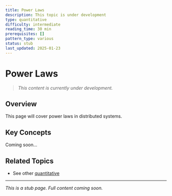```yaml
---
title: Power Laws
description: This topic is under development
type: quantitative
difficulty: intermediate
reading_time: 30 min
prerequisites: []
pattern_type: various
status: stub
last_updated: 2025-01-23
---
```



# Power Laws

> *This content is currently under development.*

## Overview

This page will cover power laws in distributed systems.

## Key Concepts

Coming soon...

## Related Topics

- See other [quantitative](../../index.md)

---

*This is a stub page. Full content coming soon.*
